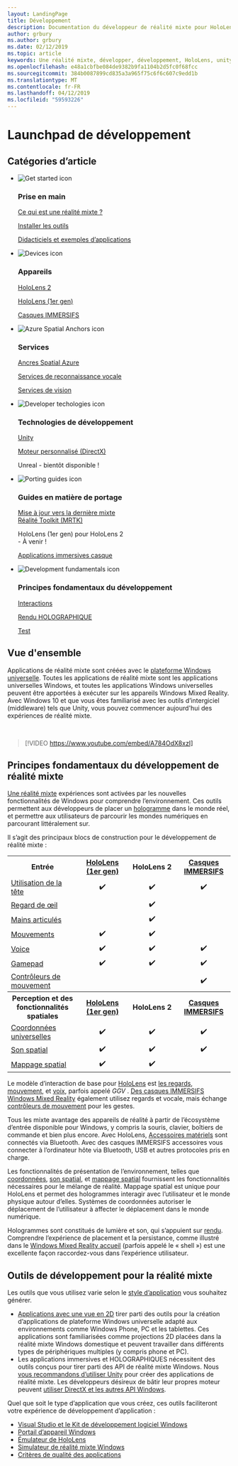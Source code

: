 ```yaml
---
layout: LandingPage
title: Développement
description: Documentation du développeur de réalité mixte pour HoloLens et des casques IMMERSIFS.
author: grbury
ms.author: grbury
ms.date: 02/12/2019
ms.topic: article
keywords: Une réalité mixte, développer, développement, HoloLens, unity, directx
ms.openlocfilehash: e48a1cbfbe084de9382b9fa1104b2d5fc0f68fcc
ms.sourcegitcommit: 384b0087899cd835a3a965f75c6f6c607c9edd1b
ms.translationtype: MT
ms.contentlocale: fr-FR
ms.lasthandoff: 04/12/2019
ms.locfileid: "59593226"
---
```

# <a name="development-launchpad"></a>Launchpad de développement

## <a name="article-categories"></a>Catégories d’article


<ul class="panelContent cardsF">
    <li>
        <div class="cardSize">
            <div class="cardPadding">
                <div class="card">
                    <div class="cardImageOuter">
                        <div class="cardImage">
                            <img src="images/GetStartedIcon.png" alt="Get started icon">
                        </div>
                    </div>
                    <div class="cardText">
                        <h3>Prise en main</h3>
                        <p>
                            <a href="mixed-reality.md">Ce qui est une réalité mixte ?</a>
                        </p>
                        <p>
                            <a href="install-the-tools.md">Installer les outils</a>
                        </p>
                        <p>
                            <a href="holograms-100.md">Didacticiels et exemples d’applications</a>
                        </p>
                    </div>
                </div>
            </div>
        </div>
    </li>
        <li>
        <div class="cardSize">
            <div class="cardPadding">
                <div class="card">
                    <div class="cardImageOuter">
                        <div class="cardImage">
                            <img src="images/HoloLens_Icon_120x130.png" alt="Devices icon">
                        </div>
                    </div>
                    <div class="cardText">
                        <h3>Appareils</h3>
                          <p>
                            <a href="https://www.microsoft.com/hololens/hardware" target="_blank">HoloLens 2</a>
                        </p>
                        <p>
                            <a href="hololens-hardware-details.md">HoloLens (1er gen)</a>
                        </p>
                        <p>
                            <a href="immersive-headset-hardware-details.md">Casques IMMERSIFS</a>
                        </p>
                    </div>
                </div>
            </div>
        </div>
    </li>
    <li>
        <div class="cardSize">
            <div class="cardPadding">
                <div class="card">
                    <div class="cardImageOuter">
                        <div class="cardImage">
                            <img src="images/AzureSpatialAnchors_Icon_120x130.png" alt="Azure Spatial Anchors icon">
                        </div>
                    </div>
                    <div class="cardText">
                        <h3>Services</h3>
                        <p>
                            <a href="https://docs.microsoft.com/azure/spatial-anchors" target="_blank">Ancres Spatial Azure</a>
                        </p>
                        <p>
                            <a href="https://docs.microsoft.com/azure/cognitive-services/speech-service/" target="_blank">Services de reconnaissance vocale</a>
                        </p>
                        <p>
                            <a href="https://docs.microsoft.com/azure/cognitive-services/computer-vision/" target="_blank">Services de vision</a>
                        </p>
                    </div>
                </div>
            </div>
        </div>
    </li>
    <li>
        <div class="cardSize">
            <div class="cardPadding">
                <div class="card">
                    <div class="cardImageOuter">
                        <div class="cardImage">
                            <img src="images/Unity_Icon_120x130.png" alt="Developer techologies icon">
                        </div>
                    </div>
                    <div class="cardText">
                        <h3>Technologies de développement</h3>
                        <p>
                            <a href="unity-development-overview.md">Unity</a>
                        </p>
                        <p>
                            <a href="directx-development-overview.md">Moteur personnalisé (DirectX)</a>
                        </p>
                        <p>
Unreal - bientôt disponible !
                        </p>                
                    </div>
                </div>
            </div>
        </div>
    </li>
    <li>
        <div class="cardSize">
            <div class="cardPadding">
                <div class="card">
                    <div class="cardImageOuter">
                        <div class="cardImage">
                            <img src="images/PortingGuides-icon_120x130.png" alt="Porting guides icon">
                        </div>
                    </div>
                    <div class="cardText">
                        <h3>Guides en matière de portage</h3>
                        <p>
                            <a href="mrtk-porting-guide.md">Mise à jour vers la dernière mixte<br>Réalité Toolkit (MRTK)</a>
                        </p>
                        <p>
HoloLens (1er gen) pour HoloLens 2<br>- À venir !
                        </p>
                        <p>
                            <a href="porting-guides.md">Applications immersives casque</a>
                        </p>
                    </div>
                </div>
            </div>
        </div>
    </li>
    <li>
        <div class="cardSize">
            <div class="cardPadding">
                <div class="card">
                    <div class="cardImageOuter">
                        <div class="cardImage">
                            <img src="images/App_patterns_Icon_120x130.png" alt="Development fundamentals icon">
                        </div>
                    </div>
                    <div class="cardText">
                        <h3>Principes fondamentaux du développement</h3>
                        <p>
                            <a href="Interaction-fundamentals.md">Interactions</a>
                        </p>
                        <p>
                            <a href="rendering.md">Rendu HOLOGRAPHIQUE</a>
                        </p>
                         <p>
                            <a href="testing-your-app-on-hololens.md">Test</a>
                        </p>                    
                    </div>
                </div>
            </div>
        </div>
    </li>    
</ul>

## <a name="overview"></a>Vue d'ensemble

Applications de réalité mixte sont créées avec le [plateforme Windows universelle](https://dev.windows.com/getstarted). Toutes les applications de réalité mixte sont les applications universelles Windows, et toutes les applications Windows universelles peuvent être apportées à exécuter sur les appareils Windows Mixed Reality. Avec Windows 10 et que vous êtes familiarisé avec les outils d’intergiciel (middleware) tels que Unity, vous pouvez commencer aujourd'hui des expériences de réalité mixte.

<br>

>[!VIDEO https://www.youtube.com/embed/A784OdX8xzI]

## <a name="basics-of-mixed-reality-development"></a>Principes fondamentaux du développement de réalité mixte

[Une réalité mixte](mixed-reality.md) expériences sont activées par les nouvelles fonctionnalités de Windows pour comprendre l’environnement. Ces outils permettent aux développeurs de placer un [hologramme](hologram.md) dans le monde réel, et permettre aux utilisateurs de parcourir les mondes numériques en parcourant littéralement sur. 

Il s’agit des principaux blocs de construction pour le développement de réalité mixte :

<table>
<tr>
<th style="width:175px">Entrée</th><th style="width:125px; text-align: center;"><a href="hololens-hardware-details.md">HoloLens (1er gen)</a></th><th style="width:125px; text-align: center;">HoloLens 2</a></th><th style="width:125px; text-align: center;"> <a href="immersive-headset-hardware-details.md">Casques IMMERSIFS</a></th>
</tr><tr>
<td> <a href="gaze.md">Utilisation de la tête</a></td><td style="text-align: center;">✔️</td><td style="text-align: center;">✔️</td><td style="text-align: center;">✔️</td>
</tr><tr>
<td> <a href="gaze.md">Regard de œil</a></td><td></td><td style="text-align: center;">✔️</td><td></td>
</tr><tr>
 <td> <a href="gestures.md">Mains articulés</a></td><td></td><td style="text-align: center;">✔️</td><td></td>
</tr><tr>
<td> <a href="gestures.md">Mouvements</a></td><td style="text-align: center;">✔️</td><td style="text-align: center;">✔️</td><td></td>
</tr><tr>
<td> <a href="voice-input.md">Voice</a></td><td style="text-align: center;">✔️</td><td style="text-align: center;">✔️</td><td style="text-align: center;">✔️</td>
</tr><tr>
<td> <a href="hardware-accessories.md">Gamepad</a></td><td style="text-align: center;">✔️</td><td style="text-align: center;">✔️</td><td style="text-align: center;">✔️</td>
</tr><tr>
<td> <a href="motion-controllers.md">Contrôleurs de mouvement</a></td><td></td><td></td><td style="text-align: center;">✔️</td>
</tr><tr>
<th style="width:175px">Perception et des fonctionnalités spatiales</th><th style="width:125px; text-align: center;"><a href="hololens-hardware-details.md">HoloLens (1er gen)</a></th><th style="width:125px; text-align: center;">HoloLens 2</a></th><th style="width:125px; text-align: center;"> <a href="immersive-headset-hardware-details.md">Casques IMMERSIFS</a></th>
</tr><tr>
<td> <a href="coordinate-systems.md">Coordonnées universelles</a></td><td style="text-align: center;">✔️</td><td style="text-align: center;">✔️</td><td style="text-align: center;">✔️</td>
</tr><tr>
<td> <a href="spatial-sound.md">Son spatial</a></td><td style="text-align: center;">✔️</td><td style="text-align: center;">✔️</td><td style="text-align: center;">✔️</td>
</tr><tr>
<td> <a href="spatial-mapping.md">Mappage spatial</a></td><td style="text-align: center;">✔️</td><td style="text-align: center;">✔️</td><td></td>
</tr>
</table>



Le modèle d’interaction de base pour [HoloLens](hololens-hardware-details.md) est [les regards](gaze.md), [mouvement](gestures.md), et [voix](voice-input.md), parfois appelé *GGV* . [Des casques IMMERSIFS Windows Mixed Reality](immersive-headset-hardware-details.md) également utilisez regards et vocale, mais échange [contrôleurs de mouvement](motion-controllers.md) pour les gestes.

Tous les mixte avantage des appareils de réalité à partir de l’écosystème d’entrée disponible pour Windows, y compris la souris, clavier, boîtiers de commande et bien plus encore. Avec HoloLens, [Accessoires matériels](hardware-accessories.md) sont connectés via Bluetooth. Avec des casques IMMERSIFS accessoires vous connecter à l’ordinateur hôte via Bluetooth, USB et autres protocoles pris en charge.

Les fonctionnalités de présentation de l’environnement, telles que [coordonnées](coordinate-systems.md), [son spatial](spatial-sound.md), et [mappage spatial](spatial-mapping.md) fournissent les fonctionnalités nécessaires pour le mélange de réalité. Mappage spatial est unique pour HoloLens et permet des hologrammes interagir avec l’utilisateur et le monde physique autour d’elles. Systèmes de coordonnées autoriser le déplacement de l’utilisateur à affecter le déplacement dans le monde numérique.

Hologrammes sont constitués de lumière et son, qui s’appuient sur [rendu](rendering.md). Comprendre l’expérience de placement et la persistance, comme illustré dans le [Windows Mixed Reality accueil](navigating-the-windows-mixed-reality-home.md) (parfois appelé le « shell ») est une excellente façon raccordez-vous dans l’expérience utilisateur.

## <a name="tools-for-developing-for-mixed-reality"></a>Outils de développement pour la réalité mixte

Les outils que vous utilisez varie selon le [style d’application](app-views.md) vous souhaitez générer.
* [Applications avec une vue en 2D](building-2d-apps.md) tirer parti des outils pour la création d’applications de plateforme Windows universelle adapté aux environnements comme Windows Phone, PC et les tablettes. Ces applications sont familiarisées comme projections 2D placées dans la réalité mixte Windows domestique et peuvent travailler dans différents types de périphériques multiples (y compris phone et PC).
* Les applications immersives et HOLOGRAPHIQUES nécessitent des outils conçus pour tirer parti des API de réalité mixte Windows. Nous [vous recommandons d’utiliser Unity](unity-development-overview.md) pour créer des applications de réalité mixte. Les développeurs désireux de bâtir leur propres moteur peuvent [utiliser DirectX et les autres API Windows](directx-development-overview.md).

Quel que soit le type d’application que vous créez, ces outils faciliteront votre expérience de développement d’application :
* [Visual Studio et le Kit de développement logiciel Windows](using-visual-studio.md)
* [Portail d’appareil Windows](using-the-windows-device-portal.md)
* [Émulateur de HoloLens](using-the-hololens-emulator.md)
* [Simulateur de réalité mixte Windows](using-the-windows-mixed-reality-simulator.md)
* [Critères de qualité des applications](app-quality-criteria.md)

